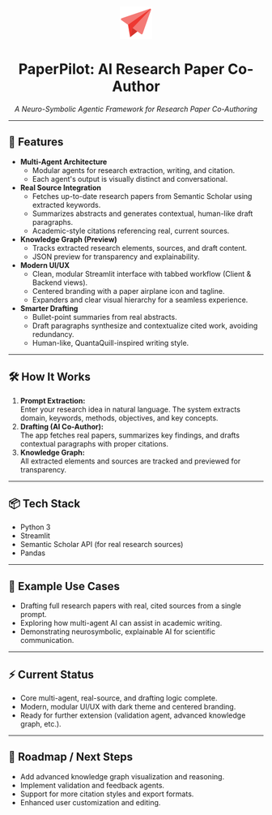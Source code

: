 <div align="center">
  <img src="https://raw.githubusercontent.com/syed-muhammad-usman-zafar/PaperPilot/main/assets/paper-plane.png" alt="PaperPilot Logo" width="64" height="64">
  <h1>PaperPilot: AI Research Paper Co-Author</h1>
  <p><em>A Neuro-Symbolic Agentic Framework for Research Paper Co-Authoring</em></p>
</div>

---

## 🚀 Features
- **Multi-Agent Architecture**
  - Modular agents for research extraction, writing, and citation.
  - Each agent's output is visually distinct and conversational.
- **Real Source Integration**
  - Fetches up-to-date research papers from Semantic Scholar using extracted keywords.
  - Summarizes abstracts and generates contextual, human-like draft paragraphs.
  - Academic-style citations referencing real, current sources.
- **Knowledge Graph (Preview)**
  - Tracks extracted research elements, sources, and draft content.
  - JSON preview for transparency and explainability.
- **Modern UI/UX**
  - Clean, modular Streamlit interface with tabbed workflow (Client & Backend views).
  - Centered branding with a paper airplane icon and tagline.
  - Expanders and clear visual hierarchy for a seamless experience.
- **Smarter Drafting**
  - Bullet-point summaries from real abstracts.
  - Draft paragraphs synthesize and contextualize cited work, avoiding redundancy.
  - Human-like, QuantaQuill-inspired writing style.

---

## 🛠️ How It Works
1. **Prompt Extraction:**  
   Enter your research idea in natural language. The system extracts domain, keywords, methods, objectives, and key concepts.
2. **Drafting (AI Co-Author):**  
   The app fetches real papers, summarizes key findings, and drafts contextual paragraphs with proper citations.
3. **Knowledge Graph:**  
   All extracted elements and sources are tracked and previewed for transparency.

---

## 📦 Tech Stack
- Python 3
- Streamlit
- Semantic Scholar API (for real research sources)
- Pandas

---

## 📝 Example Use Cases
- Drafting full research papers with real, cited sources from a single prompt.
- Exploring how multi-agent AI can assist in academic writing.
- Demonstrating neurosymbolic, explainable AI for scientific communication.

---

## ⚡ Current Status
- Core multi-agent, real-source, and drafting logic complete.
- Modern, modular UI/UX with dark theme and centered branding.
- Ready for further extension (validation agent, advanced knowledge graph, etc.).

---

## 🚧 Roadmap / Next Steps
- Add advanced knowledge graph visualization and reasoning.
- Implement validation and feedback agents.
- Support for more citation styles and export formats.
- Enhanced user customization and editing.
